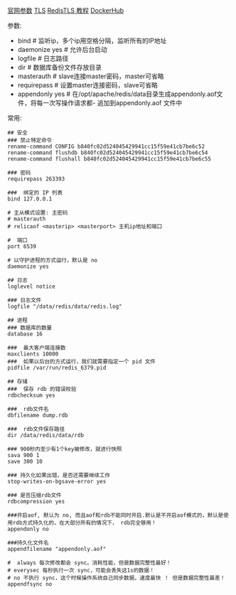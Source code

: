 [官网参数](https://redis.io/docs/management/config-file/)
[TLS](https://redis.io/docs/management/security/encryption/#certificate-configuration)
[RedisTLS 教程](https://devpress.csdn.net/redis/62ed1a027e668234661807b8.html)
[DockerHub](https://hub.docker.com/r/bitnami/redis)

参数:

- bind # 监听ip，多个ip用空格分隔，监听所有的IP地址
- daemonize yes # 允许后台启动
- logfile # 日志路径
- dir # 数据库备份文件存放目录
- masterauth # slave连接master密码，master可省略
- requirepass # 设置master连接密码，slave可省略
- appendonly yes # 在/opt/apache/redis/data目录生成appendonly.aof文件，将每一次写操作请求都- 追加到appendonly.aof 文件中

常用:

```
## 安全
### 禁止特定命令
rename-command CONFIG b840fc02d524045429941cc15f59e41cb7be6c52
rename-command flushdb b840fc02d524045429941cc15f59e41cb7be6c54
rename-command flushall b840fc02d524045429941cc15f59e41cb7be6c55

### 密码
requirepass 263393

###  绑定的 IP 列表
bind 127.0.0.1

# 主从模式设置: 主密码
# masterauth
# relicaof <masterip> <masterport> 主机ip地址和端口

#  端口
port 6539

# 以守护进程的方式运行，默认是 no
daemonize yes

## 日志
loglevel notice

### 日志文件
logfile "/data/redis/data/redis.log"

## 进程
### 数据库的数量
database 16

###  最大客户端连接数
maxclients 10000
###  如果以后台的方式运行，我们就需要指定一个 pid 文件
pidfile /var/run/redis_6379.pid

## 存储
###  保存 rdb 的错误校验
rdbchecksum yes

###  rdb文件名
dbfilename dump.rdb

###  rdb文件保存路径
dir /data/redis/data/rdb

### 900秒内至少有1个key被修改，就进行快照
sava 900 1
save 300 10

### 持久化如果出错，是否还需要继续工作
stop-writes-on-bgsave-error yes

### 是否压缩rdb文件
rdbcompression yes

###开启aof, 默认为 no, 而且aof和rdb不能同时开启.默认是不开启aof模式的，默认是使用rdb方式持久化的，在大部分所有的情况下， rdb完全够用！
appendonly no

###持久化文件名
appendfilename "appendonly.aof"

#  always 每次修改都会 sync。消耗性能，但是数据完整性最好！
# everysec 每秒执行一次 sync，可能会丢失这1s的数据！
# no 不执行 sync，这个时候操作系统自己同步数据，速度最快 ！ 但是数据完整性最差！
appendfsync no



```
